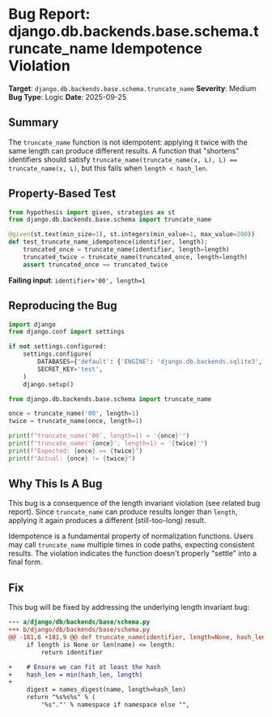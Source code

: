 # Bug Report: django.db.backends.base.schema.truncate_name Idempotence Violation

**Target**: `django.db.backends.base.schema.truncate_name`
**Severity**: Medium
**Bug Type**: Logic
**Date**: 2025-09-25

## Summary

The `truncate_name` function is not idempotent: applying it twice with the same length can produce different results. A function that "shortens" identifiers should satisfy `truncate_name(truncate_name(x, L), L) == truncate_name(x, L)`, but this fails when `length < hash_len`.

## Property-Based Test

```python
from hypothesis import given, strategies as st
from django.db.backends.base.schema import truncate_name

@given(st.text(min_size=1), st.integers(min_value=1, max_value=200))
def test_truncate_name_idempotence(identifier, length):
    truncated_once = truncate_name(identifier, length=length)
    truncated_twice = truncate_name(truncated_once, length=length)
    assert truncated_once == truncated_twice
```

**Failing input**: `identifier='00', length=1`

## Reproducing the Bug

```python
import django
from django.conf import settings

if not settings.configured:
    settings.configure(
        DATABASES={'default': {'ENGINE': 'django.db.backends.sqlite3', 'NAME': ':memory:'}},
        SECRET_KEY='test',
    )
    django.setup()

from django.db.backends.base.schema import truncate_name

once = truncate_name('00', length=1)
twice = truncate_name(once, length=1)

print(f"truncate_name('00', length=1) = '{once}'")
print(f"truncate_name('{once}', length=1) = '{twice}'")
print(f"Expected: {once} == {twice}")
print(f"Actual: {once} != {twice}")
```

## Why This Is A Bug

This bug is a consequence of the length invariant violation (see related bug report). Since `truncate_name` can produce results longer than `length`, applying it again produces a different (still-too-long) result.

Idempotence is a fundamental property of normalization functions. Users may call `truncate_name` multiple times in code paths, expecting consistent results. The violation indicates the function doesn't properly "settle" into a final form.

## Fix

This bug will be fixed by addressing the underlying length invariant bug:

```diff
--- a/django/db/backends/base/schema.py
+++ b/django/db/backends/base/schema.py
@@ -181,6 +181,9 @@ def truncate_name(identifier, length=None, hash_len=4):
     if length is None or len(name) <= length:
         return identifier

+    # Ensure we can fit at least the hash
+    hash_len = min(hash_len, length)
+
     digest = names_digest(name, length=hash_len)
     return "%s%s%s" % (
         '%s"."' % namespace if namespace else "",